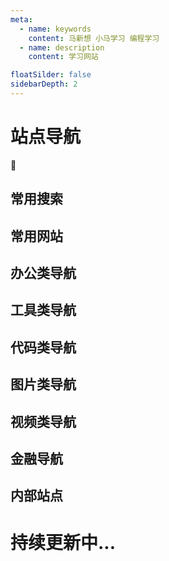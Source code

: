 ```yaml
---
meta:
  - name: keywords
    content: 马新想 小马学习 编程学习
  - name: description
    content: 学习网站

floatSilder: false
sidebarDepth: 2
---
```


# 站点导航

:horse: 
## 常用搜索

<NavItem>
 <NavCard title="百度" jumpUrl="https://www.baidu.com/" logo="baidu.png" des="百度 - 全球最大的中文搜索引擎 " />
 <NavCard title="Google" jumpUrl="https://www.google.com/" logo="google.png" des="谷歌是被公认为全球最大的搜索引擎公司，是一家位于美国的跨国科技企业" />

</NavItem>


## 常用网站

<NavItem>
 <NavCard title="知乎" jumpUrl="https://www.zhihu.com/" logo="zhihu.png" des="中文互联网高质量的问答社区和创作者聚集的原创内容平台" />
 <NavCard title="今日热榜" jumpUrl="https://tophub.today/" logo="https://file.ipadown.com/tophub/assets/images/favicon/favicon-32x32.png" des="今日热榜提供各站热榜聚合：微信、今日头条、百度、知乎、V2EX、微博、贴吧、豆瓣、天涯、虎扑、Github、抖音...追踪全网热点、简单高效阅读。" />
 <NavCard title="掘金" jumpUrl="https://juejin.cn/" logo="https://sf3-scmcdn2-tos.pstatp.com/xitu_juejin_web/img/logo.a7995ad.svg" des="掘金是一个帮助开发者成长的社区,是给开发者用的 Hacker News,给设计师用的 Designer News,和给产品经理用的 Medium。" />
 <NavCard title="印象中文" jumpUrl="https://docschina.org/" logo="https://docschina.org/favicon.ico" des="印记中文 - 深入挖掘国外前端新领域，为中国 Web 前端开发人员提供优质文档！" />
 <NavCard title="segmentFualt" jumpUrl="https://segmentfault.com/" logo="touch-icon.png" des="SegmentFault 思否是中国领先的开发者技术社区。我们以技术问答、技术专栏、技术课程、技术资讯为核心的产品形态，为开发者提供纯粹、高质的技术交流平台。" />
 <NavCard title="简书" jumpUrl="https://www.jianshu.com/" logo="jianshu.ico" des="简书是一个优质的创作社区，在这里，你可以任性地创作，一篇短文、一张照片、一首诗、一幅画……我们相信，每个人都是生活中的艺术家，有着无穷的创造力。" />
 <NavCard title="菜鸟教程" jumpUrl="https://www.runoob.com/" logo="https://static.runoob.com/images/favicon.ico" des="菜鸟教程(www.runoob.com)提供了编程的基础技术教程, 介绍了HTML、CSS、Javascript、Python，Java，Ruby，C，PHP , MySQL等各种编程语言的基础知识。" />
</NavItem>


## 办公类导航


<NavItem>
 <NavCard title="腾讯文档" jumpUrl="https://docs.qq.com/" logo="https://docs.idqqimg.com/tim/docs/desktop/favicon.ico" des="腾讯文档,在线编辑,办公文档,协同编辑,多人协作" />
</NavItem>

## 工具类导航

<NavItem>
 <NavCard title="Panda" jumpUrl="https://www.pantavv.xyz/" logo="https://www.pantavv.xyz/favicon.ico" des="一个稳定的网络加速器。" />
</NavItem>

## 代码类导航

<NavItem>
 <NavCard title="码云" jumpUrl="https://gitee.com/" logo="gitee-fill-round.png" des="Gitee.com(码云) 是 OSCHINA.NET 推出的代码托管平台,支持 Git 和 SVN,提供免费的私有仓库托管。" />
 <NavCard title="GitHub" jumpUrl="https://github.com/" logo="https://github.githubassets.com/favicons/favicon.png" des="GitHub是世界上最大的代码托管平台,超5千万开发者正在使用。" />
 <NavCard title="Git" jumpUrl="https://git-scm.com/" logo="git.png" des="Git是一款免费、开源的分布式版本控制系统,用于敏捷高效地处理任何或小或大的项目。" />
 <NavCard title="VuePress" jumpUrl="https://vuepress.vuejs.org/zh/" logo="https://vuepress.vuejs.org/hero.png" des="Vue 驱动的静态网站生成器。" />
 <NavCard title="阮一峰日志" jumpUrl="http://www.ruanyifeng.com/blog/algorithm/" logo="http://www.ruanyifeng.com/blog/images/person2_s.jpg" des="阮一峰个人博客日志" />
</NavItem>



## 图片类导航 

<NavItem>
 <NavCard title="蓝湖" jumpUrl="https://lanhuapp.com/" logo="https://lhcdn.lanhuapp.com/web/static/favicon.ico" des="蓝湖是一款产品文档和设计图的共享平台,帮助互联网团队更好地管理文档和设计图。" />
 <NavCard title="阿里图标" jumpUrl="https://www.zhihu.com/" logo="alishiliang.png" des="Iconfont-国内功能很强大且图标内容很丰富的矢量图标库,提供矢量图标下载、在线存储、格式转换等功能。阿里巴巴体验团队倾力打造,设计和前端开发的便捷工具" />
 <NavCard title="Tiny" jumpUrl="https://tinypng.com/" logo="https://tinypng.com/images/panda-happy.png" des="一个常用的图片压缩网站" />
 <NavCard title="ICO图片" jumpUrl="http://www.ico51.cn/" logo="http://www.ico51.cn/favicon.ico" des="一个icon在线生成网站" />
 <NavCard title="BigJpg" jumpUrl="https://bigjpg.com/" logo="B.png" des="一个AI人工智能圖片放大网站" />
</NavItem>


## 视频类导航

<NavItem>
 <NavCard title="腾讯视频" jumpUrl="https://v.qq.com/" logo="https://v.qq.com/favicon.ico" des="一个中国领先的在线视频媒体平台,海量高清视频在线观看" />
 <NavCard title="哔哩哔哩" jumpUrl="https://www.bilibili.com/" logo="https://static.hdslb.com/mobile/img/512.png" des="bilibili是国内知名的视频弹幕网站，这里有及时的动漫新番，活跃的ACG氛围，有创意的Up主。大家可以在这里找到许多欢乐。" />

</NavItem>

## 金融导航

<NavItem>
 <NavCard title="币安" jumpUrl="https://www.binancezh.co/" logo="https://public.bnbstatic.com/static/images/common/favicon.ico" des="一个区块链资产交易平台" />

</NavItem>




## 内部站点



<h1>持续更新中...</h1>